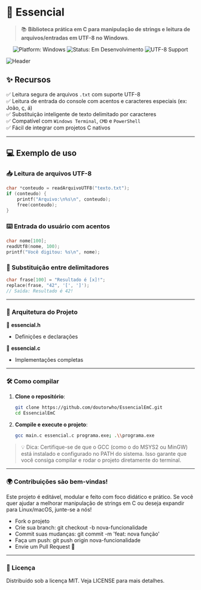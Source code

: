 # 🧠 **Essencial**

> 📚 **Biblioteca prática em C para manipulação de strings e leitura de arquivos/entradas em UTF-8 no Windows**.

<div align="center"> 
  <img src="https://img.shields.io/badge/platform-Windows-blue?style=for-the-badge&logo=windows" alt="Platform: Windows">
  <img src="https://img.shields.io/badge/status-Em%20Desenvolvimento-orange?style=for-the-badge" alt="Status: Em Desenvolvimento">
  <img src="https://img.shields.io/badge/UTF--8-Compatible-brightgreen?style=for-the-badge" alt="UTF-8 Support">
</div>

![Header](https://user-images.githubusercontent.com/yourusername/banner-projeto.png)

## ✨ Recursos

✅ Leitura segura de arquivos `.txt` com suporte UTF-8  
✅ Leitura de entrada do console com acentos e caracteres especiais (ex: João, ç, á)  
✅ Substituição inteligente de texto delimitado por caracteres  
✅ Compatível com `Windows Terminal`, `CMD` e `PowerShell`  
✅ Fácil de integrar com projetos C nativos

---

## 💻 Exemplo de uso

### 📥 Leitura de arquivos UTF-8

```c
char *conteudo = readArquivoUTF8("texto.txt");
if (conteudo) {
    printf("Arquivo:\n%s\n", conteudo);
    free(conteudo);
}
```

### ⌨️ Entrada do usuário com acentos

```c
char nome[100];
readUtf8(nome, 100);
printf("Você digitou: %s\n", nome);
```

### 🧩 Substituição entre delimitadores

```c
char frase[100] = "Resultado é [x]!";
replace(frase, "42", '[', ']');
// Saída: Resultado é 42!
```
---

### 🧠 Arquitetura do Projeto

📁 **essencial.h** 
  - Definições e declarações

📁 **essencial.c**
  - Implementações completas

---

### 🛠️ Como compilar

1. **Clone o repositório**:
   ```bash
   git clone https://github.com/doutorwho/EssencialEmC.git
   cd EssencialEmC
   
2. **Compile e execute o projeto**:
    ```bash
    gcc main.c essencial.c programa.exe; .\\programa.exe

> 💡 Dica: Certifique-se de que o GCC (como o do MSYS2 ou MinGW) está instalado e configurado no PATH do sistema. Isso garante que você consiga compilar e rodar o projeto diretamente do terminal.

---

### 🌍 Contribuições são bem-vindas!

Este projeto é editável, modular e feito com foco didático e prático. Se você quer ajudar a melhorar manipulação de strings em C ou deseja expandir para Linux/macOS, junte-se a nós!

- Fork o projeto
- Crie sua branch: git checkout -b nova-funcionalidade
- Commit suas mudanças: git commit -m 'feat: nova função'
- Faça um push: git push origin nova-funcionalidade
- Envie um Pull Request 🎉

---

### 📝 Licença

Distribuído sob a licença MIT. Veja LICENSE para mais detalhes.



